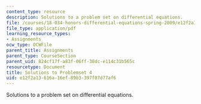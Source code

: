 ```yaml
---
content_type: resource
description: Solutions to a problem set on differential equations.
file: /courses/18-034-honors-differential-equations-spring-2009/e12f2a13616a16ef89b3397f07d77af6_MIT18_034s09_sol_pset04.pdf
file_type: application/pdf
learning_resource_types:
- Assignments
ocw_type: OCWFile
parent_title: Assignments
parent_type: CourseSection
parent_uid: 824cf17f-a83f-06ff-38dc-e114c31b565c
resourcetype: Document
title: Solutions to Problemset 4
uid: e12f2a13-616a-16ef-89b3-397f07d77af6
---
```

Solutions to a problem set on differential equations.

